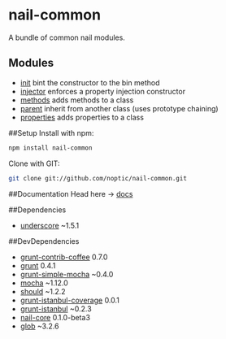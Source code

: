 
[coffee]: http://asmblah.github.com/coffee/
[glob]: https://npmjs.org/package/glob
[grunt-contrib-coffee]: https://github.com/gruntjs/grunt-contrib-coffee
[grunt-istanbul-coverage]: https://github.com/daniellmb/grunt-istanbul-coverage
[grunt-istanbul]: https://github.com/taichi/grunt-istanbul
[grunt-simple-mocha]: https://github.com/yaymukund/grunt-simple-mocha
[grunt]: http://gruntjs.com/
[mocha]: https://npmjs.org/package/mocha
[nail-core]: https://github.com/noptic/nail-core
[should]: https://github.com/visionmedia/should.js
[underscore]: http://underscorejs.org

[nail]: https://github.com/noptic/nail
[npm]: https://github.com/noptic/nail

[About]: spec/About.coffee.md
[init]: spec/init.coffee.md
[injector]: spec/injector.coffee.md
[methods]: spec/methods.coffee.md
[parent]: spec/parent.coffee.md
[properties]: spec/properties.coffee.md

nail-common
===========
A bundle of common nail modules.

Modules
-------

 - [init] bint the constructor to the bin method
 - [injector] enforces a property injection constructor
 - [methods] adds methods to a class
 - [parent] inherit from another class (uses prototype chaining)
 - [properties] adds properties to a class


##Setup
Install with npm:
```bash
npm install nail-common
```

Clone with GIT:
```bash
git clone git://github.com/noptic/nail-common.git
```

##Documentation
Head here → [docs](docs)

##Dependencies
 - [underscore] ~1.5.1

##DevDependencies
 - [grunt-contrib-coffee] 0.7.0
 - [grunt] 0.4.1
 - [grunt-simple-mocha] ~0.4.0
 - [mocha] ~1.12.0
 - [should] ~1.2.2
 - [grunt-istanbul-coverage] 0.0.1
 - [grunt-istanbul] ~0.2.3
 - [nail-core] 0.1.0-beta3
 - [glob] ~3.2.6
